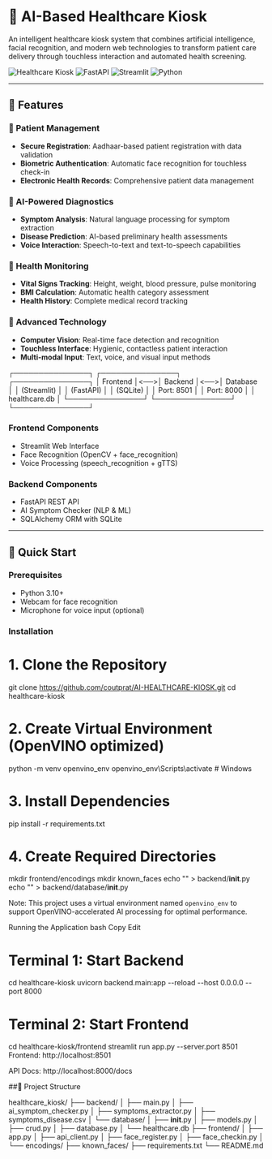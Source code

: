 # 🏥 AI-Based Healthcare Kiosk

An intelligent healthcare kiosk system that combines artificial intelligence, facial recognition, and modern web technologies to transform patient care delivery through touchless interaction and automated health screening.

![Healthcare Kiosk](https://img.shields.io/badge/AI-Healthcare-blue) ![FastAPI](https://img.shields.io/badge/FastAPI-0.104.1-green) ![Streamlit](https://img.shields.io/badge/Streamlit-1.28.1-red) ![Python](https://img.shields.io/badge/Python-3.10+-blue)

---

## 🌟 Features

### 🔐 Patient Management
- **Secure Registration**: Aadhaar-based patient registration with data validation
- **Biometric Authentication**: Automatic face recognition for touchless check-in
- **Electronic Health Records**: Comprehensive patient data management

### 🤖 AI-Powered Diagnostics
- **Symptom Analysis**: Natural language processing for symptom extraction
- **Disease Prediction**: AI-based preliminary health assessments
- **Voice Interaction**: Speech-to-text and text-to-speech capabilities

### 💓 Health Monitoring
- **Vital Signs Tracking**: Height, weight, blood pressure, pulse monitoring
- **BMI Calculation**: Automatic health category assessment
- **Health History**: Complete medical record tracking

### 🎥 Advanced Technology
- **Computer Vision**: Real-time face detection and recognition
- **Touchless Interface**: Hygienic, contactless patient interaction
- **Multi-modal Input**: Text, voice, and visual input methods

┌───────────────┐ ┌───────────────┐ ┌───────────────┐
│ Frontend │<──>│ Backend │<──>│ Database │
│ (Streamlit) │ │ (FastAPI) │ │ (SQLite) │
│ Port: 8501 │ │ Port: 8000 │ │ healthcare.db │
└───────────────┘ └───────────────┘ └───────────────┘


### Frontend Components
- Streamlit Web Interface
- Face Recognition (OpenCV + face_recognition)
- Voice Processing (speech_recognition + gTTS)

### Backend Components
- FastAPI REST API
- AI Symptom Checker (NLP & ML)
- SQLAlchemy ORM with SQLite

---

## 🚀 Quick Start

### Prerequisites
- Python 3.10+
- Webcam for face recognition
- Microphone for voice input (optional)

### Installation

# 1. Clone the Repository
git clone https://github.com/coutprat/AI-HEALTHCARE-KIOSK.git
cd healthcare-kiosk

# 2. Create Virtual Environment (OpenVINO optimized)
python -m venv openvino_env
openvino_env\Scripts\activate  # Windows

# 3. Install Dependencies
pip install -r requirements.txt

# 4. Create Required Directories
mkdir frontend/encodings
mkdir known_faces
echo "" > backend/__init__.py
echo "" > backend/database/__init__.py

Note: This project uses a virtual environment named `openvino_env` to support OpenVINO-accelerated AI processing for optimal performance.

Running the Application
bash
Copy
Edit
# Terminal 1: Start Backend
cd healthcare-kiosk
uvicorn backend.main:app --reload --host 0.0.0.0 --port 8000

# Terminal 2: Start Frontend
cd healthcare-kiosk/frontend
streamlit run app.py --server.port 8501
Frontend: http://localhost:8501

API Docs: http://localhost:8000/docs

##📁 Project Structure


healthcare_kiosk/
├── backend/
│   ├── main.py
│   ├── ai_symptom_checker.py
│   ├── symptoms_extractor.py
│   ├── symptoms_disease.csv
│   └── database/
│       ├── __init__.py
│       ├── models.py
│       ├── crud.py
│       ├── database.py
│       └── healthcare.db
├── frontend/
│   ├── app.py
│   ├── api_client.py
│   ├── face_register.py
│   ├── face_checkin.py
│   └── encodings/
├── known_faces/
├── requirements.txt
└── README.md
